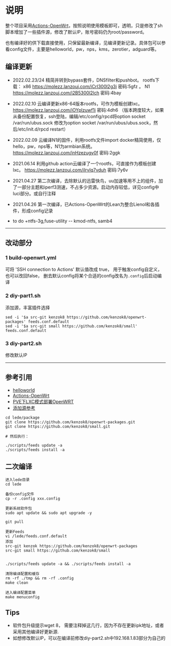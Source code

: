 # 说明
整个项目采用[Actions-OpenWrt](https://github.com/P3TERX/Actions-OpenWrt)，按照说明使用模板即可，透明，只是修改了sh脚本增加了一些插件源，修改了默认IP，账号密码仍为root/password。

也有编译好的供下载直接使用，只保留最新编译，见编译更新记录。具体包可以参看config文件，主要是helloworld，pw，nps，kms，zerotier，adguard等。
 



## 编译更新

- 2022.02.23/24 精简并转到bypass套件，DNSfilter和pushbot。 rootfs下载： x86 https://molezz.lanzouj.com/iCrI300l2g3i 密码:5gfz 。 N1 https://molezz.lanzouj.com/i2B5300l2lch 密码:4bay 
- 2022.02.10 云编译更新x86-64版本rootfs，可作为模板创建lxc。 https://molezz.lanzouj.com/iOYplzuwf1i  密码:4dh6 （版本跨度较大，如果从备份配置恢复，ssh登陆，编辑/etc/config/rpcd将option socket /var/run/ubus.sock 修改为option socket /var/run/ubus/ubus.sock，然后/etc/init.d/rpcd restart）
- 2022.02.09 云编译N1的固件，利用rootfs文件import docker精简使用，仅hello，pw，nps等，N1为armbian系统。https://molezz.lanzouj.com/inHzezugy0f  密码:2ggk
- 2021.06.14 利用github action云编译了一个rootfs，可直接作为模板创建lxc。  https://molezz.lanzoui.com/ilrvlq7vduh 密码:7y6v
- 2021.04.27 第二次编译，去除默认的迅雷快鸟，uu加速等用不上的组件，加了一部分主题和iperf3测速，不占多少资源。启动内存较低，详见config中luci部分。或自行注释
- 2021.04.26 第一次编译，已Actions-OpenWrt的Lean为整合Lienol和各插件，形成config记录


- to do
   +ntfs-3g,fuse-utility
    -- kmod-ntfs, samb4





----------------
## 改动部分
### 1 build-openwrt.yml
可将 'SSH connection to Actions' 默认值改成 true， 用于触发config自定义， 也可以改回false， 删去默认config将某个合适的config改名为`.config`后启动编译

### 2 diy-part1.sh
添加源，丰富插件选择
```
sed -i '$a src-git kenzok8 https://github.com/kenzok8/openwrt-packages' feeds.conf.default
sed -i '$a src-git small https://github.com/kenzok8/small' feeds.conf.default
```


### 3 diy-part2.sh
修改默认IP


---------------------

## 参考引用

- [helloworld](https://github.com/fw876/helloworld)
- [Actions-OpenWrt](https://github.com/P3TERX/Actions-OpenWrt)
- [PVE下LXC模式部署OpenWRT](http://molezz.net/proxmox-pve-kvm-ct-lxc-openwrt/)
- [添加源参考](https://mianao.info/2020/05/05/%E7%BC%96%E8%AF%91%E6%9B%B4%E6%96%B0OpenWrt-PassWall%E5%92%8CSSR-plus%E6%8F%92%E4%BB%B6)
```
cd lede/package
git clone https://github.com/kenzok8/openwrt-packages.git
git clone https://github.com/kenzok8/small.git
 
# 然后执行：

./scripts/feeds update -a
./scripts/feeds install -a
```
## 二次编译
```
进入lede目录
cd lede

备份config文件
cp -r .config xxx.config

更新系统软件包
sudo apt update && sudo apt upgrade -y

git pull 

更新Feeds
vi /lede/feeds.conf.default
添加
src-git kenzok https://github.com/kenzok8/openwrt-packages
src-git small https://github.com/kenzok8/small


./scripts/feeds update -a && ./scripts/feeds install -a

清除编译配置和缓存
rm -rf ./tmp && rm -rf .config 
make clean

进入编译配置菜单
make menuconfig

```


## Tips

- 软件包升级提示wget 8， 需要注释掉这几行，因为不存在更新ipk地址，或者采用其他编译好更新源.
- 如想修改默认IP，可以在编译前修改diy-part2.sh中192.168.1.83部分为自己的

